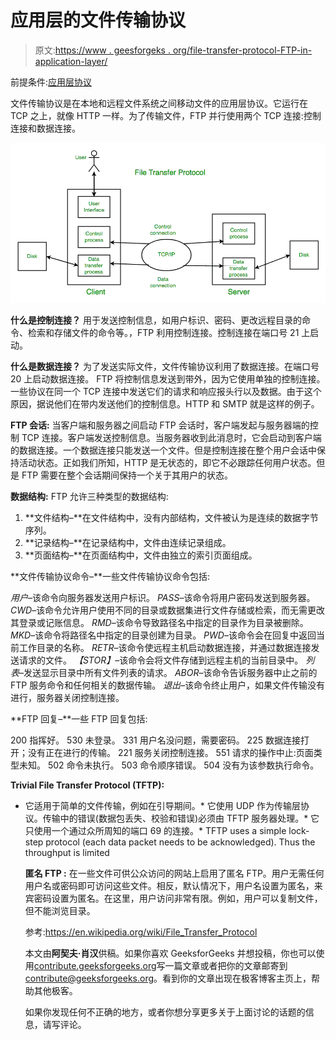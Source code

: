 # 应用层的文件传输协议

> 原文:[https://www . geesforgeks . org/file-transfer-protocol-FTP-in-application-layer/](https://www.geeksforgeeks.org/file-transfer-protocol-ftp-in-application-layer/)

前提条件:[应用层协议](https://www.geeksforgeeks.org/protocols-application-layer/)

文件传输协议是在本地和远程文件系统之间移动文件的应用层协议。它运行在 TCP 之上，就像 HTTP 一样。为了传输文件，FTP 并行使用两个 TCP 连接:控制连接和数据连接。

![](img/37bc09e6d912ff7d72c90ff3d6ce9b9b.png)

**什么是控制连接？**
用于发送控制信息，如用户标识、密码、更改远程目录的命令、检索和存储文件的命令等。，FTP 利用控制连接。控制连接在端口号 21 上启动。

**什么是数据连接？**
为了发送实际文件，文件传输协议利用了数据连接。在端口号 20 上启动数据连接。
FTP 将控制信息发送到带外，因为它使用单独的控制连接。一些协议在同一个 TCP 连接中发送它们的请求和响应报头行以及数据。由于这个原因，据说他们在带内发送他们的控制信息。HTTP 和 SMTP 就是这样的例子。

**FTP 会话:**
当客户端和服务器之间启动 FTP 会话时，客户端发起与服务器端的控制 TCP 连接。客户端发送控制信息。当服务器收到此消息时，它会启动到客户端的数据连接。一个数据连接只能发送一个文件。但是控制连接在整个用户会话中保持活动状态。正如我们所知，HTTP 是无状态的，即它不必跟踪任何用户状态。但是 FTP 需要在整个会话期间保持一个关于其用户的状态。

**数据结构:** FTP 允许三种类型的数据结构:

1.  **文件结构–**在文件结构中，没有内部结构，文件被认为是连续的数据字节序列。
2.  **记录结构–**在记录结构中，文件由连续记录组成。
3.  **页面结构–**在页面结构中，文件由独立的索引页面组成。

**文件传输协议命令–**一些文件传输协议命令包括:

*用户*–该命令向服务器发送用户标识。
*PASS*–该命令将用户密码发送到服务器。
*CWD*–该命令允许用户使用不同的目录或数据集进行文件存储或检索，而无需更改其登录或记账信息。
*RMD*–该命令导致路径名中指定的目录作为目录被删除。
*MKD*–该命令将路径名中指定的目录创建为目录。
*PWD*–该命令会在回复中返回当前工作目录的名称。
*RETR*–该命令使远程主机启动数据连接，并通过数据连接发送请求的文件。
*【STOR】*–该命令会将文件存储到远程主机的当前目录中。
*列表*–发送显示目录中所有文件列表的请求。
*ABOR*–该命令告诉服务器中止之前的 FTP 服务命令和任何相关的数据传输。
*退出*–该命令终止用户，如果文件传输没有进行，服务器关闭控制连接。

**FTP 回复–**一些 FTP 回复包括:

200 指挥好。
530 未登录。
331 用户名没问题，需要密码。
225 数据连接打开；没有正在进行的传输。
221 服务关闭控制连接。
551 请求的操作中止:页面类型未知。
502 命令未执行。
503 命令顺序错误。
504 没有为该参数执行命令。

**Trivial File Transfer Protocol (TFTP):**

*   它适用于简单的文件传输，例如在引导期间。*   它使用 UDP 作为传输层协议。传输中的错误(数据包丢失、校验和错误)必须由 TFTP 服务器处理。*   它只使用一个通过众所周知的端口 69 的连接。*   TFTP uses a simple lock-step protocol (each data packet needs to be acknowledged). Thus the throughput is limited

    **匿名 FTP :**
    在一些文件可供公众访问的网站上启用了匿名 FTP。用户无需任何用户名或密码即可访问这些文件。相反，默认情况下，用户名设置为匿名，来宾密码设置为匿名。在这里，用户访问非常有限。例如，用户可以复制文件，但不能浏览目录。

    参考:https://en.wikipedia.org/wiki/File_Transfer_Protocol

    本文由**阿契夫·肖汉**供稿。如果你喜欢 GeeksforGeeks 并想投稿，你也可以使用[contribute.geeksforgeeks.org](http://www.contribute.geeksforgeeks.org)写一篇文章或者把你的文章邮寄到 contribute@geeksforgeeks.org。看到你的文章出现在极客博客主页上，帮助其他极客。

    如果你发现任何不正确的地方，或者你想分享更多关于上面讨论的话题的信息，请写评论。